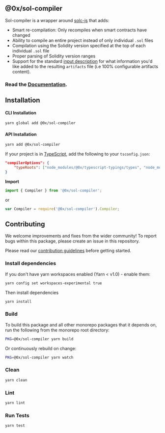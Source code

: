 ## @0x/sol-compiler

Sol-compiler is a wrapper around [solc-js](https://www.npmjs.com/package/solc) that adds:

-   Smart re-compilation: Only recompiles when smart contracts have changed
-   Ability to compile an entire project instead of only individual `.sol` files
-   Compilation using the Solidity version specified at the top of each individual `.sol` file
-   Proper parsing of Solidity version ranges
-   Support for the standard [input description](https://solidity.readthedocs.io/en/develop/using-the-compiler.html#input-description) for what information you'd like added to the resulting `artifacts` file (i.e 100% configurable artifacts content).

### Read the [Documentation](https://0xproject.com/docs/tools/sol-compiler).

## Installation

#### CLI Installation

```bash
yarn global add @0x/sol-compiler
```

#### API Installation

```bash
yarn add @0x/sol-compiler
```

If your project is in [TypeScript](https://www.typescriptlang.org/), add the following to your `tsconfig.json`:

```json
"compilerOptions": {
    "typeRoots": ["node_modules/@0x/typescript-typings/types", "node_modules/@types"],
}
```

**Import**

```typescript
import { Compiler } from '@0x/sol-compiler';
```

or

```javascript
var Compiler = require('@0x/sol-compiler').Compiler;
```

## Contributing

We welcome improvements and fixes from the wider community! To report bugs within this package, please create an issue in this repository.

Please read our [contribution guidelines](../../CONTRIBUTING.md) before getting started.

### Install dependencies

If you don't have yarn workspaces enabled (Yarn < v1.0) - enable them:

```bash
yarn config set workspaces-experimental true
```

Then install dependencies

```bash
yarn install
```

### Build

To build this package and all other monorepo packages that it depends on, run the following from the monorepo root directory:

```bash
PKG=@0x/sol-compiler yarn build
```

Or continuously rebuild on change:

```bash
PKG=@0x/sol-compiler yarn watch
```

### Clean

```bash
yarn clean
```

### Lint

```bash
yarn lint
```

### Run Tests

```bash
yarn test
```
